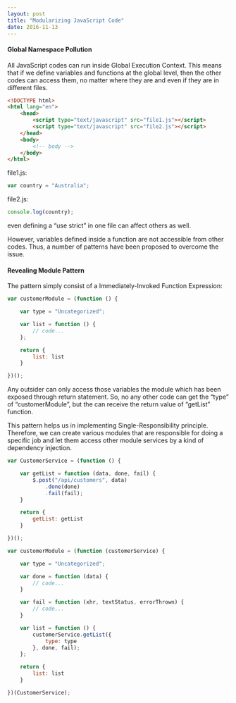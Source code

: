 ```yaml
---
layout: post
title: "Modularizing JavaScript Code"
date: 2016-11-13
---
```


#### Global Namespace Pollution
All JavaScript codes can run inside Global Execution Context.
This means that if we define variables and functions at the global level, then the other codes can access them, no matter where they are and even if they are in different files.

```html
<!DOCTYPE html>
<html lang="en">
    <head>
        <script type="text/javascript" src="file1.js"></script>
        <script type="text/javascript" src="file2.js"></script>
    </head>
    <body>
        <!-- body -->
    </body>
</html>
```
<!--more-->
file1.js:

```javascript
var country = "Australia";
```

file2.js:

```javascript
console.log(country);
```

even defining a “use strict” in one file can affect others as well.

However, variables defined inside a function are not accessible from other codes. Thus, a number of patterns have been proposed to overcome the issue.

#### Revealing Module Pattern

The pattern simply consist of a Immediately-Invoked Function Expression:

```javascript
var customerModule = (function () {

    var type = "Uncategorized";

    var list = function () {
        // code...
    };

    return {
        list: list
    }

})();
```

Any outsider can only access those variables the module which has been exposed through return statement. So, no any other code can get the “type” of “customerModule”, but the can receive the return value of “getList” function.

This pattern helps us in implementing Single-Responsibility principle. Therefore, we can create various modules that are responsible for doing a specific job and let them access other module services by a kind of dependency injection.

```javascript
var CustomerService = (function () {

    var getList = function (data, done, fail) {
        $.post("/api/customers", data)
            .done(done)
            .fail(fail);
    }

    return {
        getList: getList
    }

})();

var customerModule = (function (customerService) {

    var type = "Uncategorized";

    var done = function (data) {
        // code...
    }

    var fail = function (xhr, textStatus, errorThrown) {
        // code...
    }

    var list = function () {
        customerService.getList({
            type: type
        }, done, fail);
    };

    return {
        list: list
    }

})(CustomerService);
```
